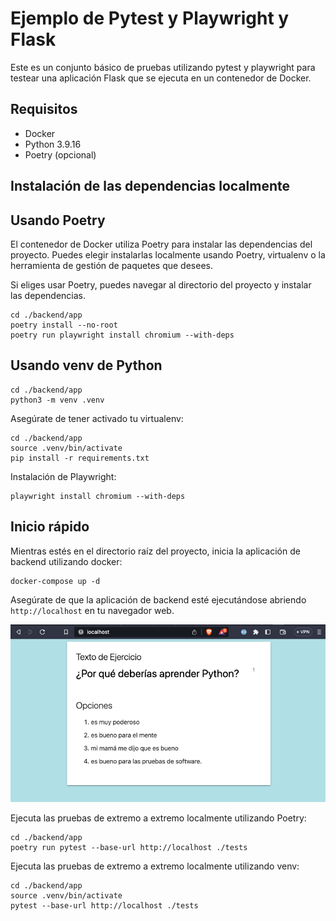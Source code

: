# Ejemplo de Pytest y Playwright y Flask

Este es un conjunto básico de pruebas utilizando pytest y playwright para testear una aplicación Flask que se ejecuta en un contenedor de Docker.

## Requisitos

* Docker
* Python 3.9.16
* Poetry (opcional)

## Instalación de las dependencias localmente

## Usando Poetry

El contenedor de Docker utiliza Poetry para instalar las dependencias del proyecto. Puedes elegir instalarlas localmente usando Poetry, virtualenv o la herramienta de gestión de paquetes que desees.

Si eliges usar Poetry, puedes navegar al directorio del proyecto y instalar las dependencias.

```
cd ./backend/app
poetry install --no-root
poetry run playwright install chromium --with-deps
```

## Usando venv de Python

```
cd ./backend/app
python3 -m venv .venv
```

Asegúrate de tener activado tu virtualenv:

```
cd ./backend/app
source .venv/bin/activate
pip install -r requirements.txt
```

Instalación de Playwright:

```
playwright install chromium --with-deps
```

## Inicio rápido

Mientras estés en el directorio raíz del proyecto, inicia la aplicación de backend utilizando docker:

```
docker-compose up -d
```

Asegúrate de que la aplicación de backend esté ejecutándose abriendo `http://localhost` en tu navegador web.

![image](ejercisio.png)

Ejecuta las pruebas de extremo a extremo localmente utilizando Poetry:

```
cd ./backend/app
poetry run pytest --base-url http://localhost ./tests
```

Ejecuta las pruebas de extremo a extremo localmente utilizando venv:

```
cd ./backend/app
source .venv/bin/activate
pytest --base-url http://localhost ./tests
```
